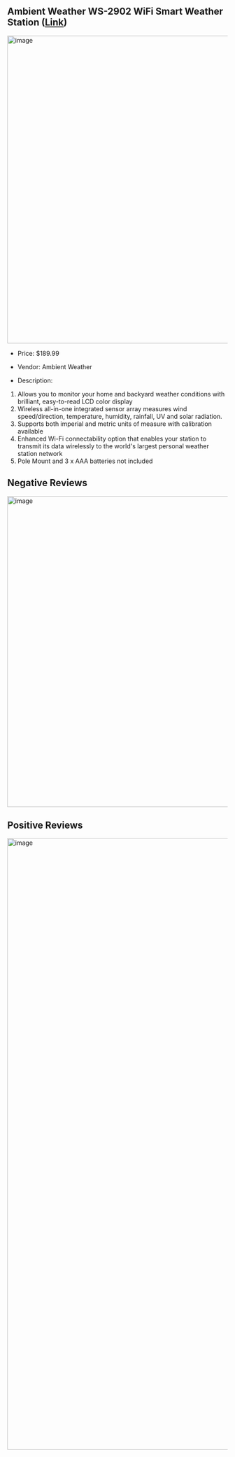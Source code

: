 ## Ambient Weather WS-2902 WiFi Smart Weather Station ([Link](https://www.amazon.com/Ambient-Weather-WiFi-Station/dp/B01N5TEHLI/ref=sr_1_3_sspa?crid=34XFNX0N4YDBE&dib=eyJ2IjoiMSJ9.v4kYhPnpT1oi9gf1-Fb2oBYxrroIWY6f_PabLLpgyq7-33EaXmqo5SXg6NmdQJKIjDNfy1KHcds4PC5r5ZPzlHLTNiZ91dQYPw24kACpDK2NW17z4cf56eJX3pbaEHqe4ARhpEXmWIqZkx9BEYSJLqnFw17W7Gewc8rPF1XfbPkyf-Mtav_qY3JLw4wmwlE3KTSv2UFS55PNqQBid7nXPmRYJrGgZRSGya8_-_oK-XQ._q9lLvnvZLizQocuSpAPeeVjXIv-0fm0hyj0CMKXWw0&dib_tag=se&keywords=weather%2Bstation&qid=1705461566&sprefix=weather%2Bstation%2Caps%2C160&sr=8-3-spons&ufe=app_do%3Aamzn1.fos.f5122f16-c3e8-4386-bf32-63e904010ad0&sp_csd=d2lkZ2V0TmFtZT1zcF9hdGY&th=1))
<img width="703" alt="image" src="https://github.com/WhoWaWay/WhoWaWay.github.io/assets/157083035/f34f4978-fc91-43ea-9b0d-0232ae102f77">

* Price: $189.99

* Vendor: Ambient Weather

* Description:
1. Allows you to monitor your home and backyard weather conditions with brilliant, easy-to-read LCD color display
1. Wireless all-in-one integrated sensor array measures wind speed/direction, temperature, humidity, rainfall, UV and solar radiation.
1. Supports both imperial and metric units of measure with calibration available
1. Enhanced Wi-Fi connectability option that enables your station to transmit its data wirelessly to the world's largest personal weather station network
1. Pole Mount and 3 x AAA batteries not included

## Negative Reviews
<img width="710" alt="image" src="https://github.com/WhoWaWay/WhoWaWay.github.io/assets/157083035/b9669433-942c-4346-b2eb-b39ae6d1f819">

## Positive Reviews
<img width="1397" alt="image" src="https://github.com/WhoWaWay/WhoWaWay.github.io/assets/157083035/603885a4-a939-40d3-835e-2a7ae748c702">


